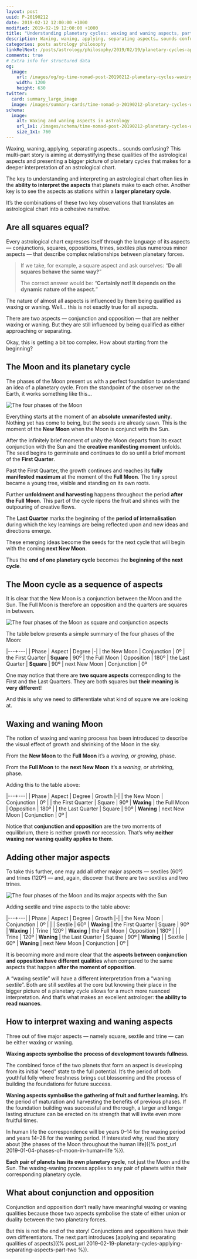 ```yaml
---
layout: post
uuid: P-20190212
date: 2019-02-12 12:00:00 +1000
modified: 2019-02-19 12:00:00 +1000
title: "Understanding planetary cycles: waxing and waning aspects, part 1"
description: Waxing, waning, applying, separating aspects… sounds confusing? This multi-part story is aiming at demystifying these qualities of the astrological aspects and presenting a bigger picture of planetary cycles that makes for a deeper interpretation of an astrological chart.
categories: posts astrology philosophy
linkRelNext: /posts/astrology/philosophy/2019/02/19/planetary-cycles-applying-separating-aspects-part-two.html
comments: true
# Extra info for structured data
og:
  image:
    url: /images/og/og-time-nomad-post-20190212-planetary-cycles-waxing-waning-aspects-part-one.jpg
    width: 1200
    height: 630
twitter:
  card: summary_large_image
  image: /images/summary-cards/time-nomad-p-20190212-planetary-cycles-waxing-waning-aspects-part-one.jpg
schema:
  image:
    alt: Waxing and waning aspects in astrology
    url_1x1: /images/schema/time-nomad-post-20190212-planetary-cycles-waxing-waning-aspects-part-one-1x1.jpg
    size_1x1: 760
---
```


Waxing, waning, applying, separating aspects… sounds confusing? This multi-part story is aiming at demystifying these qualities of the astrological aspects and presenting a bigger picture of planetary cycles that makes for a deeper interpretation of an astrological chart.

The key to understanding and interpreting an astrological chart often lies in the **ability to interpret the aspects** that planets make to each other. Another key is to see the aspects as stations within a **larger planetary cycle**.

It’s the combinations of these two key observations that translates an astrological chart into a cohesive narrative.

## Are all squares equal?

Every astrological chart expresses itself through the language of its aspects — conjunctions, squares, oppositions, trines, sextiles plus numerous minor aspects — that describe complex relationships between planetary forces.

> If we take, for example, a square aspect and ask ourselves: “**Do all squares behave the same way?**” 
> 
> The correct answer would be: “**Certainly not! It depends on the dynamic nature of the aspect.**” 

The nature of almost all aspects is influenced by them being qualified as waxing or waning. Well… this is not exactly true for all aspects. 

There are two aspects — conjunction and opposition — that are neither waxing or waning. But they are still influenced by being qualified as either approaching or separating.

Okay, this is getting a bit too complex. How about starting from the beginning?

## The Moon and its planetary cycle

The phases of the Moon present us with a perfect foundation to understand an idea of a planetary cycle. From the standpoint of the observer on the Earth, it works something like this…

![The four phases of the Moon](/images/illustrations/moon-phases.png "The four phases of the Moon as observed from the Earth")

Everything starts at the moment of an **absolute unmanifested unity**. Nothing yet has come to being, but the seeds are already sawn. This is the moment of the **New Moon** when the Moon is conjunct with the Sun.

After the infinitely brief moment of unity the Moon departs from its exact conjunction with the Sun and the **creative manifesting moment** unfolds. The seed begins to germinate and continues to do so until a brief moment of the **First Quarter**. 

Past the First Quarter, the growth continues and reaches its **fully manifested maximum** at the moment of the **Full Moon**. The tiny sprout became a young tree, visible and standing on its own roots.

Further **unfoldment and harvesting** happens throughout the period **after the Full Moon**. This part of the cycle ripens the fruit and shines with the outpouring of creative flows.

The **Last Quarter** marks the beginning of the **period of internalisation** during which the key learnings are being reflected upon and new ideas and directions emerge. 

These emerging ideas become the seeds for the next cycle that will begin with the coming **next New Moon**.

Thus the **end of one planetary cycle** becomes the **beginning of the next cycle**.

## The Moon cycle as a sequence of aspects

It is clear that the New Moon is a conjunction between the Moon and the Sun. The Full Moon is therefore an opposition and the quarters are squares in between. 

![The four phases of the Moon as square and conjunction aspects](/images/illustrations/moon-phases-aspects-90-degrees.png "The four phases of the Moon as square and conjunction aspects")

The table below presents a simple summary of the four phases of the Moon:

|---+---|
| Phase | Aspect | Degree
|-|
| the New Moon | Conjunction | 0º
| the First Quarter | **Square** | 90º
| the Full Moon | Opposition | 180º
| the Last Quarter | **Square** | 90º
| next New Moon | Conjunction | 0º

One may notice that there are **two square aspects** corresponding to the First and the Last Quarters. They are both squares but **their meaning is very different**!

And this is why we need to differentiate what kind of square we are looking at.

## Waxing and waning Moon

The notion of waxing and waning process has been introduced to describe the visual effect of growth and shrinking of the Moon in the sky.

From the **New Moon** to the **Full Moon** it’s a _waxing, or growing_, phase.

From the **Full Moon** to the **next New Moon** it’s a _waning, or shrinking_, phase.

Adding this to the table above:

|---+---|
| Phase | Aspect | Degree | Growth
|-|
| the New Moon | Conjunction | 0º |
| the First Quarter | Square | 90º | **Waxing**
| the Full Moon | Opposition | 180º |
| the Last Quarter | Square | 90º | **Waning**
| next New Moon | Conjunction | 0º |

Notice that **conjunction and opposition** are the two moments of equilibrium, there is neither growth nor recession. That’s why **neither waxing nor waning quality applies to them**.

## <a name="major-aspects"></a>Adding other major aspects

To take this further, one may add all other major aspects — sextiles (60º) and trines (120º) — and, again, discover that there are two sextiles and two trines.

![The four phases of the Moon and its major aspects with the Sun](/images/illustrations/moon-phases-major-aspects.png "The four phases of the Moon and its major aspects with the Sun")

Adding sextile and trine aspects to the table above:

|---+---|
| Phase | Aspect | Degree | Growth
|-|
| the New Moon | Conjunction | 0º |
| | Sextile | 60º | **Waxing**
| the First Quarter | Square | 90º | **Waxing**
| | Trine | 120º | **Waxing**
| the Full Moon | Opposition | 180º |
| | Trine | 120º | **Waning**
| the Last Quarter | Square | 90º | **Waning**
| | Sextile | 60º | **Waning**
| next New Moon | Conjunction | 0º |

It is becoming more and more clear that the **aspects between conjunction and opposition have different qualities** when compared to the same aspects that happen **after the moment of opposition**.

A “waxing sextile” will have a different interpretation from a “waning sextile”. Both are still sextiles at the core but knowing their place in the bigger picture of a planetary cycle allows for a much more nuanced interpretation. And that’s what makes an excellent astrologer: **the ability to read nuances**.

## How to interpret waxing and waning aspects

Three out of five major aspects — namely square, sextile and trine — can be either waxing or waning.

**Waxing aspects symbolise the process of development towards fullness.**

The combined force of the two planets that form an aspect is developing from its initial “seed” state to the full potential. It’s the period of both youthful folly where freshness brings out blossoming and the process of building the foundations for future success.

**Waning aspects symbolise the gathering of fruit and further learning.** It’s the period of maturation and harvesting the benefits of previous phases. If the foundation building was successful and thorough, a larger and longer lasting structure can be erected on its strength that will invite even more fruitful times.

In human life the correspondence will be years 0–14 for the waxing period and years 14–28 for the waning period. If interested why, read the story about [the phases of the Moon throughout the human life]({% post_url 2019-01-04-phases-of-moon-in-human-life %}).

**Each pair of planets has its own planetary cycle**, not just the Moon and the Sun. The waxing-waning process applies to any pair of planets within their corresponding planetary cycle.

## What about conjunction and opposition

Conjunction and opposition don’t really have meaningful waxing or waning qualities because those two aspects symbolise the state of either union or duality between the two planetary forces.

But this is not the end of the story! Conjunctions and oppositions have their own differentiators. The next part  introduces [applying and separating qualities of aspects]({% post_url 2019-02-19-planetary-cycles-applying-separating-aspects-part-two %}).
